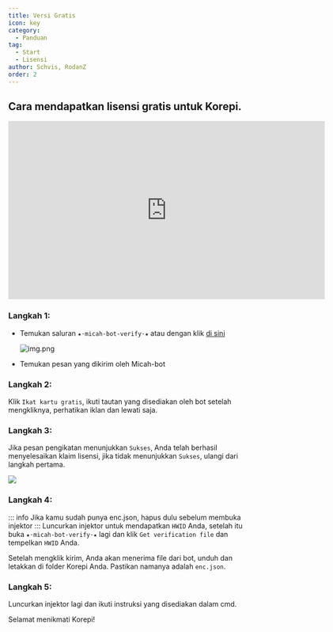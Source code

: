 ```yaml
---
title: Versi Gratis
icon: key
category:
  - Panduan
tag:
  - Start
  - Lisensi
author: Schvis, RodanZ
order: 2
---
```


## Cara mendapatkan lisensi gratis untuk Korepi.

<div class="iframe-container"><iframe width="640" height="360" src="https://www.youtube.com/embed/GURGoE2IEg8" title="Free Version | Cotton Buds" frameborder="0" allow="accelerometer; autoplay; clipboard-write; encrypted-media; gyroscope; picture-in-picture; web-share" allowfullscreen></iframe></div>

### Langkah 1:
- Temukan saluran `★⋅micah-bot-verify⋅★` atau dengan klik [di sini](https://discord.com/channels/1069057220802781265/1203687333107335198)

  ![img.png](/assets/images/docs/202402/verify-1.png)
- Temukan pesan yang dikirim oleh Micah-bot

### Langkah 2:
Klik `Ikat kartu gratis`, ikuti tautan yang disediakan oleh bot setelah mengkliknya, perhatikan iklan dan lewati saja.

### Langkah 3:
Jika pesan pengikatan menunjukkan `Sukses`, Anda telah berhasil menyelesaikan klaim lisensi, jika tidak menunjukkan `Sukses`, ulangi dari langkah pertama.

![](/assets/images/docs/202312/success.png)
### Langkah 4:
::: info Jika kamu sudah punya enc.json, hapus dulu sebelum membuka injektor
:::
Luncurkan injektor untuk mendapatkan `HWID` Anda, setelah itu buka `★⋅micah-bot-verify⋅★` lagi dan klik `Get verification file` dan tempelkan `HWID` Anda.


Setelah mengklik kirim, Anda akan menerima file dari bot, unduh dan letakkan di folder Korepi Anda. Pastikan namanya adalah `enc.json`.

### Langkah 5:
Luncurkan injektor lagi dan ikuti instruksi yang disediakan dalam cmd.

Selamat menikmati Korepi!